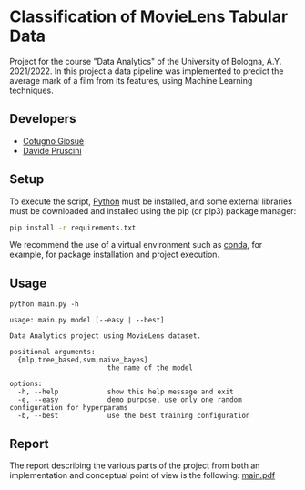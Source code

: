 # Classification of MovieLens Tabular Data

Project for the course "Data Analytics" of the University of Bologna, A.Y. 2021/2022. In this project a data pipeline was implemented to predict the average mark of a film from its features, using Machine Learning techniques.

## Developers

- [Cotugno Giosuè](https://github.com/cotus997)
- [Davide Pruscini](https://github.com/prushh)

## Setup

To execute the script, [Python](https://www.python.org/) must be installed, and some external libraries must be downloaded and installed using the pip (or pip3) package manager:

```bash
pip install -r requirements.txt
```

We recommend the use of a virtual environment such as [conda](https://www.anaconda.com/products/distribution), for example, for package installation and project execution.

## Usage

```console
python main.py -h

usage: main.py model [--easy | --best]

Data Analytics project using MovieLens dataset.

positional arguments:
  {mlp,tree_based,svm,naive_bayes}
                        the name of the model

options:
  -h, --help            show this help message and exit
  -e, --easy            demo purpose, use only one random configuration for hyperparams
  -b, --best            use the best training configuration
```

## Report

The report describing the various parts of the project from both an implementation and conceptual point of view is the following: [main.pdf](https://github.com/prushh/movie-lens-mlp/blob/main/reports/main.pdf)
